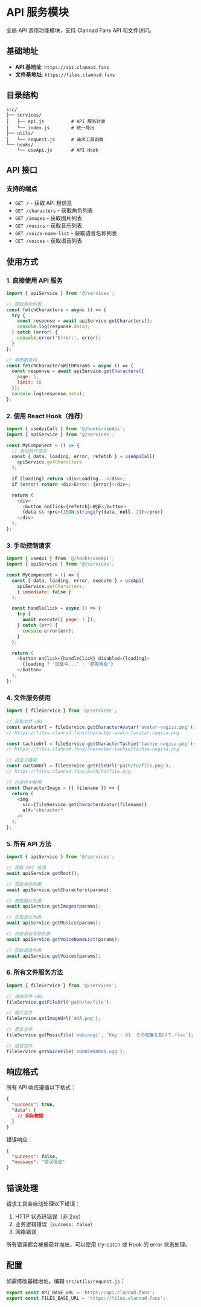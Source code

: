 # API 服务模块

全局 API 调用功能模块，支持 Clannad Fans API 和文件访问。

## 基础地址

- **API 基地址**: `https://api.clannad.fans`
- **文件基地址**: `https://files.clannad.fans`

## 目录结构

```
src/
├── services/
│   ├── api.js          # API 服务封装
│   └── index.js        # 统一导出
├── utils/
│   └── request.js      # 请求工具函数
└── hooks/
    └── useApi.js       # API Hook
```

## API 接口

### 支持的端点

- `GET /` - 获取 API 根信息
- `GET /characters` - 获取角色列表
- `GET /images` - 获取图片列表
- `GET /musics` - 获取音乐列表
- `GET /voice-name-list` - 获取语音名称列表
- `GET /voices` - 获取语音列表

## 使用方式

### 1. 直接使用 API 服务

```javascript
import { apiService } from '@/services';

// 获取角色列表
const fetchCharacters = async () => {
  try {
    const response = await apiService.getCharacters();
    console.log(response.data);
  } catch (error) {
    console.error('Error:', error);
  }
};

// 带参数查询
const fetchCharactersWithParams = async () => {
  const response = await apiService.getCharacters({ 
    page: 1, 
    limit: 10 
  });
  console.log(response.data);
};
```

### 2. 使用 React Hook（推荐）

```javascript
import { useApiCall } from '@/hooks/useApi';
import { apiService } from '@/services';

const MyComponent = () => {
  // 自动执行请求
  const { data, loading, error, refetch } = useApiCall(
    apiService.getCharacters
  );

  if (loading) return <div>Loading...</div>;
  if (error) return <div>Error: {error}</div>;

  return (
    <div>
      <button onClick={refetch}>刷新</button>
      {data && <pre>{JSON.stringify(data, null, 2)}</pre>}
    </div>
  );
};
```

### 3. 手动控制请求

```javascript
import { useApi } from '@/hooks/useApi';
import { apiService } from '@/services';

const MyComponent = () => {
  const { data, loading, error, execute } = useApi(
    apiService.getCharacters,
    { immediate: false }
  );

  const handleClick = async () => {
    try {
      await execute({ page: 1 });
    } catch (err) {
      console.error(err);
    }
  };

  return (
    <button onClick={handleClick} disabled={loading}>
      {loading ? '加载中...' : '获取角色'}
    </button>
  );
};
```

### 4. 文件服务使用

```javascript
import { fileService } from '@/services';

// 获取文件 URL
const avatarUrl = fileService.getCharacterAvatar('avatar-nagisa.png');
// https://files.clannad.fans/character-avatar/avatar-nagisa.png

const tachieUrl = fileService.getCharacterTachie('tachie-nagisa.png');
// https://files.clannad.fans/character-tachie/tachie-nagisa.png

// 自定义路径
const customUrl = fileService.getFileUrl('path/to/file.png');
// https://files.clannad.fans/path/to/file.png

// 在组件中使用
const CharacterImage = ({ filename }) => {
  return (
    <img 
      src={fileService.getCharacterAvatar(filename)} 
      alt="character" 
    />
  );
};
```

### 5. 所有 API 方法

```javascript
import { apiService } from '@/services';

// 获取 API 信息
await apiService.getRoot();

// 获取角色列表
await apiService.getCharacters(params);

// 获取图片列表
await apiService.getImages(params);

// 获取音乐列表
await apiService.getMusics(params);

// 获取语音名称列表
await apiService.getVoiceNameList(params);

// 获取语音列表
await apiService.getVoices(params);
```

### 6. 所有文件服务方法

```javascript
import { fileService } from '@/services';

// 通用文件 URL
fileService.getFileUrl('path/to/file');

// 图片文件
fileService.getImageUrl('AKA.png');

// 音乐文件
fileService.getMusicFile('mabinogi', 'Key - 01. その桜簾を抜けて.flac');

// 语音文件
fileService.getVoiceFile('z0001#00000.ogg');
```

## 响应格式

所有 API 响应遵循以下格式：

```json
{
  "success": true,
  "data": {
    // 实际数据
  }
}
```

错误响应：

```json
{
  "success": false,
  "message": "错误信息"
}
```

## 错误处理

请求工具会自动处理以下错误：

1. HTTP 状态码错误（非 2xx）
2. 业务逻辑错误（`success: false`）
3. 网络错误

所有错误都会被捕获并抛出，可以使用 try-catch 或 Hook 的 error 状态处理。

## 配置

如需修改基础地址，编辑 `src/utils/request.js`：

```javascript
export const API_BASE_URL = 'https://api.clannad.fans';
export const FILES_BASE_URL = 'https://files.clannad.fans';
```

